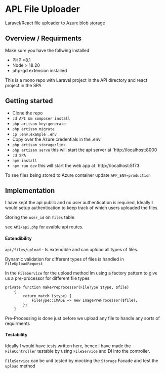
# APL File Uploader

Laravel/React file uploader to Azure blob storage



## Overview / Requirments
Make sure you have the follwing installed

- PHP >8.1
- Node > 18.20
- php-gd extension installed

This is a mono repo with Laravel project in the API directory and react project in the SPA
## Getting started
- Clone the repo
- `cd API && composer install`
- `php aritsan key:generate`
- `php artisan migrate`
- `cp .env.example .env`
- Copy over the Azure credentials in the .env
- `php artisan storage:link`
- `php artisan serve` this will start the api server at `http://localhost:8000
- `cd SPA`
- `npm install`
- `npm run dev` this will start the web app at `http://localhost:5173

To see files being stored to Azure container update `APP_ENV=production`

## Implementation
I have kept the api public and no user authentication is required, Ideally I would setup authentication to keep track of which users uploaded the files.

Storing the `user_id` on `files` table.

see `API/api.php` for avaible api routes.


#### Extendibility

`api/files/upload` - Is extendible and can upload all types of files.

Dynamic validation for different types of files is handled in `FileUploadRequest`

In the `FileService` for the upload method Im using a factory pattern to give us a pre-processor for different file types
```
private function makePreprocessor(FileType $type, $file)
    {
        return match ($type) {
            FileType::IMAGE => new ImagePreProcessor($file),
        };
    }
```

Pre-Processing is done just before we upload any file to handle any sorts of requirments 

#### Testability
Ideally I would have tests written here, hence I have made the `FileController`
testable by using `FileService` and DI into the controller.


`FileService` can be unit tested by mocking the `Storage` Facade and test the `upload` method